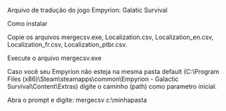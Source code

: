 Arquivo de tradução do jogo Empyrion: Galatic Survival

Como instalar

Copie os arquivos mergecsv.exe, Localization.csv, Localization_en.csv, Localization_fr.csv, Localization_ptbr.csv.

Execute o arquivo mergecsv.exe

Caso você seu Empyrion não esteja na mesma pasta default (C:\Program Files (x86)\Steam\steamapps\common\Empyrion - Galactic Survival\Content\Extras) digite o caminho (path) como parametro inicial.

Abra o prompt e digite: mergecsv c:\minhapasta
